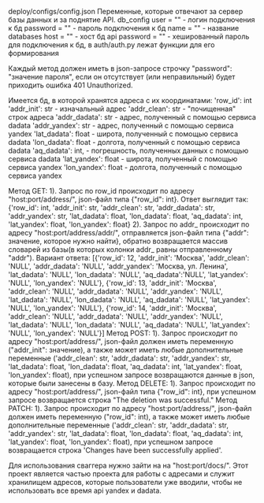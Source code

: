 deploy/configs/config.json
Переменные, которые отвечают за сервер базы данных и за поднятие API.
db_config
  user = "" - логин подключения к бд
  password = "" - пароль подключения к бд
  name = "" - название databases
  host = "" - хост бд
api
  password = "" - хешированный пароль для подключения к бд, в auth/auth.py лежат функции для его формирования

Каждый метод должен иметь в json-запросе строчку "password": "значение пароля", если он отсутствует (или неправильный) будет приходить ошибка 401 Unauthorized.

Имеется бд, в которой хранятся адреса с их координатами:
'row_id': int
'addr_init': str - изначальный адрес
'addr_clean': str - "почищенная" строк адреса 
'addr_dadata': str - адрес, полученный с помощью сервиса dadata
'addr_yandex': str - адрес, полученный с помощью сервиса yandex
'lat_dadata': float - широта, полученный с помощью сервиса dadata
'lon_dadata': float - долгота, полученный с помощью сервиса dadata
'aq_dadata': int, - погрешность, полученных данных с помощью сервиса dadata
'lat_yandex': float - широта, полученный с помощью сервиса yandex
'lon_yandex': float - долгота, полученный с помощью сервиса yandex

Метод GET:
	1). Запрос по row_id происходит по адресу "host:port/address/", json-файл типа {"row_id": int}. Ответ выглядит так:
	    {'row_id': int, 'addr_init': str, 'addr_clean': str, 'addr_dadata': str, 'addr_yandex': str, 'lat_dadata': float, 'lon_dadata': float, 'aq_dadata': int,
	    'lat_yandex': float, 'lon_yandex': float}
	2). Запрос по addr_ происходит по адресу "host:port/address/addr/", отправляется json-файл типа {"addr": значение, которое нужно найти}, обратно 
	    возвращается массив словарей из базы(в которых колонки addr_ равны отправленному "addr"). Вариант ответа:
	[{'row_id': 12, 'addr_init': 'Москва', 'addr_clean': 'NULL', 'addr_dadata': 'NULL', 'addr_yandex': 'Москва, ул. Ленина', 'lat_dadata': 'NULL', 'lon_dadata': 'NULL', 
	'aq_dadata':'NULL', 'lat_yandex': 'NULL', 'lon_yandex': 'NULL'}, 
	{'row_id': 13, 'addr_init': 'Москва', 'addr_clean': 'NULL', 'addr_dadata': 'NULL', 'addr_yandex': 'NULL', 'lat_dadata': 'NULL', 'lon_dadata': 'NULL', 'aq_dadata': 'NULL', 			'lat_yandex': 'NULL', 'lon_yandex': 'NULL'}, 
	{'row_id': 14, 'addr_init': 'Москва', 'addr_clean': 'NULL', 'addr_dadata': 'NULL', 'addr_yandex': 'NULL', 'lat_dadata': 'NULL', 'lon_dadata': 'NULL', 'aq_dadata': 'NULL', 			'lat_yandex': 'NULL', 'lon_yandex': 'NULL'}]
Метод POST:
	1). Запрос происходит по адресу "host:port/address/", json-файл должен иметь переменную ("addr_init": значение), а также может иметь любые дополнительные переменные 
	('addr_clean': str, 'addr_dadata': str, 'addr_yandex': str, 'lat_dadata': float, 'lon_dadata': float, 'aq_dadata': int, 'lat_yandex': float, 'lon_yandex': float), 
	при успешном запросе возвращаются данные в json, которые были занесены в базу.
Метод DELETE:
	1). Запрос происходит по адресу "host:port/address/", json-файл типа {"row_id": int}, при успешном запросе возвращается строка
	"The deletion was successful."
Метод PATCH:
	1). Запрос происходит по адресу "host:port/address/", json-файл должен иметь переменную ("row_id": int), а также может иметь любые дополнительные переменные 
	('addr_clean': str, 'addr_dadata': str, 'addr_yandex': str, 'lat_dadata': float, 'lon_dadata': float, 'aq_dadata': int, 'lat_yandex': float, 'lon_yandex': float),
	при успешном запросе возвращается строка 'Changes have been successfully applied'.

Для использования сваггера нужно зайти на на "host:port/docs/".
Этот проект является частью проекта для работы с адресами и служит хранилищем адресов, которые пользователи уже вводили, чтобы не использовать все время api yandex и dadata.
